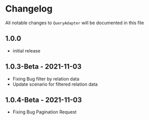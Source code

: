 # Changelog

All notable changes to `QueryAdapter` will be documented in this file

## 1.0.0 

- initial release

## 1.0.3-Beta - 2021-11-03

- Fixing Bug filter by relation data
- Update scenario for filtered relation data

## 1.0.4-Beta - 2021-11-03

- Fixing Bug Pagination Request